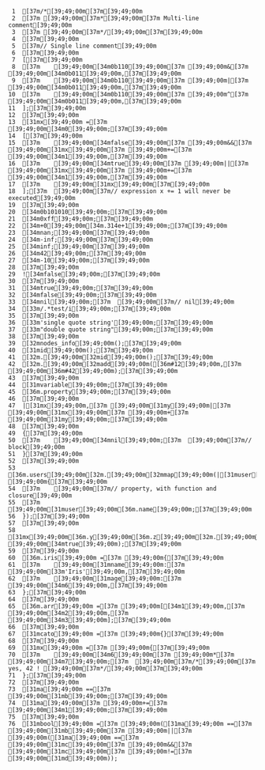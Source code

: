      1	[37m/*[39;49;00m[37m[39;49;00m
     2	[37m [39;49;00m[37m*[39;49;00m[37m Multi-line comment[39;49;00m
     3	[37m [39;49;00m[37m*/[39;49;00m[37m[39;49;00m
     4	[37m[39;49;00m
     5	[37m// Single line comment[39;49;00m
     6	[37m[39;49;00m
     7	[[37m[39;49;00m
     8	[37m    [39;49;00m[34m0b110[39;49;00m[37m [39;49;00m&[37m [39;49;00m[34m0b011[39;49;00m,[37m[39;49;00m
     9	[37m    [39;49;00m[34m0b110[39;49;00m[37m [39;49;00m|[37m [39;49;00m[34m0b011[39;49;00m,[37m[39;49;00m
    10	[37m    [39;49;00m[34m0b110[39;49;00m[37m [39;49;00m^[37m [39;49;00m[34m0b011[39;49;00m,[37m[39;49;00m
    11	];[37m[39;49;00m
    12	[37m[39;49;00m
    13	[31mx[39;49;00m =[37m [39;49;00m[34m0[39;49;00m;[37m[39;49;00m
    14	[[37m[39;49;00m
    15	[37m    [39;49;00m[34mfalse[39;49;00m[37m [39;49;00m&&[37m [39;49;00m[31mx[39;49;00m[37m [39;49;00m+=[37m [39;49;00m[34m1[39;49;00m,[37m[39;49;00m
    16	[37m    [39;49;00m[34mtrue[39;49;00m[37m [39;49;00m||[37m [39;49;00m[31mx[39;49;00m[37m [39;49;00m+=[37m [39;49;00m[34m1[39;49;00m,[37m[39;49;00m
    17	[37m    [39;49;00m[31mx[39;49;00m[37m[39;49;00m
    18	];[37m  [39;49;00m[37m// expression x += 1 will never be executed[39;49;00m
    19	[37m[39;49;00m
    20	[34m0b101010[39;49;00m;[37m[39;49;00m
    21	[34m0xff[39;49;00m;[37m[39;49;00m
    22	[34m+0[39;49;00m[34m.314e+1[39;49;00m;[37m[39;49;00m
    23	[34mnan;[39;49;00m[37m[39;49;00m
    24	[34m-inf;[39;49;00m[37m[39;49;00m
    25	[34minf;[39;49;00m[37m[39;49;00m
    26	[34m42[39;49;00m;[37m[39;49;00m
    27	[34m-10[39;49;00m;[37m[39;49;00m
    28	[37m[39;49;00m
    29	![34mfalse[39;49;00m;[37m[39;49;00m
    30	[37m[39;49;00m
    31	[34mtrue[39;49;00m;[37m[39;49;00m
    32	[34mfalse[39;49;00m;[37m[39;49;00m
    33	[34mnil[39;49;00m;[37m  [39;49;00m[37m// nil[39;49;00m
    34	[33m/.*test/i[39;49;00m;[37m[39;49;00m
    35	[37m[39;49;00m
    36	[33m'single quote string'[39;49;00m;[37m[39;49;00m
    37	[33m"double quote string"[39;49;00m;[37m[39;49;00m
    38	[37m[39;49;00m
    39	[32mnodes_info[39;49;00m();[37m[39;49;00m
    40	[31mid[39;49;00m();[37m[39;49;00m
    41	[32m.[39;49;00m[32mid[39;49;00m();[37m[39;49;00m
    42	[32m.[39;49;00m[32madd[39;49;00m([36m#12[39;49;00m,[37m [39;49;00m[36m#42[39;49;00m);[37m[39;49;00m
    43	[37m[39;49;00m
    44	[31mvariable[39;49;00m;[37m[39;49;00m
    45	[36m.property[39;49;00m;[37m[39;49;00m
    46	[37m[39;49;00m
    47	|[31mx[39;49;00m,[37m [39;49;00m[31my[39;49;00m|[37m [39;49;00m[31mx[39;49;00m[37m [39;49;00m+[37m [39;49;00m[31my[39;49;00m;[37m[39;49;00m
    48	[37m[39;49;00m
    49	{[37m[39;49;00m
    50	[37m    [39;49;00m[34mnil[39;49;00m;[37m  [39;49;00m[37m// block[39;49;00m
    51	}[37m[39;49;00m
    52	[37m[39;49;00m
    53	[36m.users[39;49;00m[32m.[39;49;00m[32mmap[39;49;00m(|[31muser[39;49;00m|[37m [39;49;00m{[37m[39;49;00m
    54	[37m    [39;49;00m[37m// property, with function and closure[39;49;00m
    55	[37m    [39;49;00m[31muser[39;49;00m[36m.name[39;49;00m;[37m[39;49;00m
    56	});[37m[39;49;00m
    57	[37m[39;49;00m
    58	[31mx[39;49;00m[36m.y[39;49;00m[36m.z[39;49;00m[32m.[39;49;00m[32mfilter[39;49;00m(||[37m [39;49;00m[34mtrue[39;49;00m);[37m[39;49;00m
    59	[37m[39;49;00m
    60	[36m.iris[39;49;00m =[37m [39;49;00m{[37m[39;49;00m
    61	[37m    [39;49;00m[31mname[39;49;00m:[37m [39;49;00m[33m'Iris'[39;49;00m,[37m[39;49;00m
    62	[37m    [39;49;00m[31mage[39;49;00m:[37m [39;49;00m[34m6[39;49;00m,[37m[39;49;00m
    63	};[37m[39;49;00m
    64	[37m[39;49;00m
    65	[36m.arr[39;49;00m =[37m [39;49;00m[[34m1[39;49;00m,[37m [39;49;00m[34m2[39;49;00m,[37m [39;49;00m[34m3[39;49;00m];[37m[39;49;00m
    66	[37m[39;49;00m
    67	[31mcato[39;49;00m =[37m [39;49;00m{}[37m[39;49;00m
    68	[37m[39;49;00m
    69	[31mx[39;49;00m =[37m [39;49;00m{[37m[39;49;00m
    70	[37m    [39;49;00m[34m6[39;49;00m[37m [39;49;00m*[37m [39;49;00m[34m7[39;49;00m;[37m  [39;49;00m[37m/*[39;49;00m[37m yes, 42 ! [39;49;00m[37m*/[39;49;00m[37m[39;49;00m
    71	};[37m[39;49;00m
    72	[37m[39;49;00m
    73	[31ma[39;49;00m ==[37m [39;49;00m[31mb[39;49;00m;[37m[39;49;00m
    74	[31ma[39;49;00m[37m [39;49;00m+=[37m [39;49;00m[34m1[39;49;00m;[37m[39;49;00m
    75	[37m[39;49;00m
    76	[31mbool[39;49;00m =[37m [39;49;00m([31ma[39;49;00m ==[37m [39;49;00m[31mb[39;49;00m[37m [39;49;00m||[37m [39;49;00m([31ma[39;49;00m ==[37m [39;49;00m[31mc[39;49;00m[37m [39;49;00m&&[37m [39;49;00m[31mc[39;49;00m[37m [39;49;00m!=[37m [39;49;00m[31md[39;49;00m));
